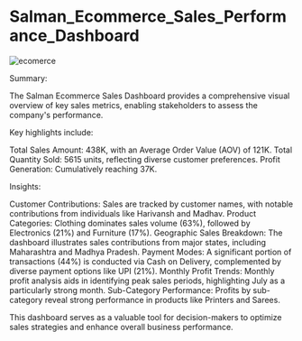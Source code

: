 # Salman_Ecommerce_Sales_Performance_Dashboard

![ecomerce](https://github.com/user-attachments/assets/d6ef7901-b112-4cda-b6d9-add33f16289c)

Summary:

The Salman Ecommerce Sales Dashboard provides a comprehensive visual overview of key sales metrics, enabling stakeholders to assess the company's performance.

Key highlights include:

Total Sales Amount: 438K, with an Average Order Value (AOV) of 121K.
Total Quantity Sold: 5615 units, reflecting diverse customer preferences.
Profit Generation: Cumulatively reaching 37K.

Insights:

Customer Contributions: Sales are tracked by customer names, with notable contributions from individuals like Harivansh and Madhav.
Product Categories: Clothing dominates sales volume (63%), followed by Electronics (21%) and Furniture (17%).
Geographic Sales Breakdown: The dashboard illustrates sales contributions from major states, including Maharashtra and Madhya Pradesh.
Payment Modes: A significant portion of transactions (44%) is conducted via Cash on Delivery, complemented by diverse payment options like UPI (21%).
Monthly Profit Trends: Monthly profit analysis aids in identifying peak sales periods, highlighting July as a particularly strong month.
Sub-Category Performance: Profits by sub-category reveal strong performance in products like Printers and Sarees.

This dashboard serves as a valuable tool for decision-makers to optimize sales strategies and enhance overall business performance.

